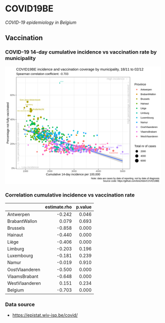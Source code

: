 
# COVID19BE

*COVID-19 epidemiology in Belgium*

## Vaccination

### COVID-19 14-day cumulative incidence vs vaccination rate by municipality

![](covid19be-vaccination.png)

### Correlation cumulative incidence vs vaccination rate

|                | estimate.rho | p.value |
| :------------- | -----------: | ------: |
| Antwerpen      |      \-0.242 |   0.046 |
| BrabantWallon  |        0.079 |   0.693 |
| Brussels       |      \-0.858 |   0.000 |
| Hainaut        |      \-0.440 |   0.000 |
| Liège          |      \-0.406 |   0.000 |
| Limburg        |      \-0.203 |   0.196 |
| Luxembourg     |      \-0.181 |   0.239 |
| Namur          |      \-0.019 |   0.910 |
| OostVlaanderen |      \-0.500 |   0.000 |
| VlaamsBrabant  |      \-0.648 |   0.000 |
| WestVlaanderen |        0.151 |   0.234 |
| Belgium        |      \-0.703 |   0.000 |

### Data source

  - <https://epistat.wiv-isp.be/covid/>
